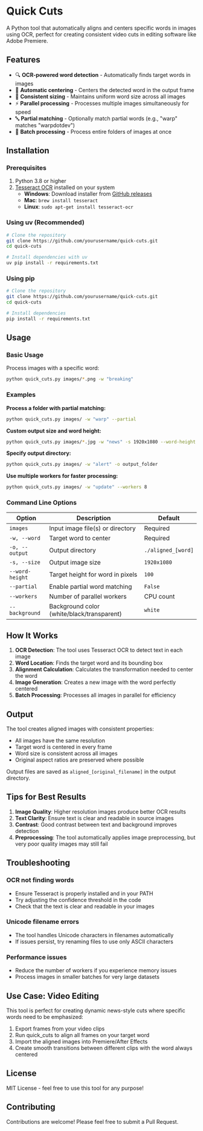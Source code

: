 # Quick Cuts

A Python tool that automatically aligns and centers specific words in images using OCR, perfect for creating consistent video cuts in editing software like Adobe Premiere.

## Features

- 🔍 **OCR-powered word detection** - Automatically finds target words in images
- 🎯 **Automatic centering** - Centers the detected word in the output frame
- 📐 **Consistent sizing** - Maintains uniform word size across all images
- ⚡ **Parallel processing** - Processes multiple images simultaneously for speed
- 🔤 **Partial matching** - Optionally match partial words (e.g., "warp" matches "warpdotdev")
- 📁 **Batch processing** - Process entire folders of images at once

## Installation

### Prerequisites

1. Python 3.8 or higher
2. [Tesseract OCR](https://github.com/tesseract-ocr/tesseract) installed on your system
   - **Windows**: Download installer from [GitHub releases](https://github.com/UB-Mannheim/tesseract/wiki)
   - **Mac**: `brew install tesseract`
   - **Linux**: `sudo apt-get install tesseract-ocr`

### Using uv (Recommended)

```bash
# Clone the repository
git clone https://github.com/yourusername/quick-cuts.git
cd quick-cuts

# Install dependencies with uv
uv pip install -r requirements.txt
```

### Using pip

```bash
# Clone the repository
git clone https://github.com/yourusername/quick-cuts.git
cd quick-cuts

# Install dependencies
pip install -r requirements.txt
```

## Usage

### Basic Usage

Process images with a specific word:

```bash
python quick_cuts.py images/*.png -w "breaking"
```

### Examples

**Process a folder with partial matching:**
```bash
python quick_cuts.py images/ -w "warp" --partial
```

**Custom output size and word height:**
```bash
python quick_cuts.py images/*.jpg -w "news" -s 1920x1080 --word-height 150
```

**Specify output directory:**
```bash
python quick_cuts.py images/ -w "alert" -o output_folder
```

**Use multiple workers for faster processing:**
```bash
python quick_cuts.py images/ -w "update" --workers 8
```

### Command Line Options

| Option | Description | Default |
|--------|-------------|---------|
| `images` | Input image file(s) or directory | Required |
| `-w, --word` | Target word to center | Required |
| `-o, --output` | Output directory | `./aligned_[word]` |
| `-s, --size` | Output image size | `1920x1080` |
| `--word-height` | Target height for word in pixels | `100` |
| `--partial` | Enable partial word matching | `False` |
| `--workers` | Number of parallel workers | CPU count |
| `--background` | Background color (white/black/transparent) | `white` |

## How It Works

1. **OCR Detection**: The tool uses Tesseract OCR to detect text in each image
2. **Word Location**: Finds the target word and its bounding box
3. **Alignment Calculation**: Calculates the transformation needed to center the word
4. **Image Generation**: Creates a new image with the word perfectly centered
5. **Batch Processing**: Processes all images in parallel for efficiency

## Output

The tool creates aligned images with consistent properties:
- All images have the same resolution
- Target word is centered in every frame
- Word size is consistent across all images
- Original aspect ratios are preserved where possible

Output files are saved as `aligned_[original_filename]` in the output directory.

## Tips for Best Results

1. **Image Quality**: Higher resolution images produce better OCR results
2. **Text Clarity**: Ensure text is clear and readable in source images
3. **Contrast**: Good contrast between text and background improves detection
4. **Preprocessing**: The tool automatically applies image preprocessing, but very poor quality images may still fail

## Troubleshooting

### OCR not finding words
- Ensure Tesseract is properly installed and in your PATH
- Try adjusting the confidence threshold in the code
- Check that the text is clear and readable in your images

### Unicode filename errors
- The tool handles Unicode characters in filenames automatically
- If issues persist, try renaming files to use only ASCII characters

### Performance issues
- Reduce the number of workers if you experience memory issues
- Process images in smaller batches for very large datasets

## Use Case: Video Editing

This tool is perfect for creating dynamic news-style cuts where specific words need to be emphasized:

1. Export frames from your video clips
2. Run quick_cuts to align all frames on your target word
3. Import the aligned images into Premiere/After Effects
4. Create smooth transitions between different clips with the word always centered

## License

MIT License - feel free to use this tool for any purpose!

## Contributing

Contributions are welcome! Please feel free to submit a Pull Request.
